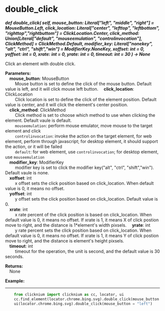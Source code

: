 # double_click<!-- {docsify-ignore-all} -->
***def double_click(
        self,
        mouse_button: Literal["left", "middle", "right"] = MouseButton.Left,
        click_location: Literal["center", "lefttop", "leftbottom", "righttop","rightbuttom"] = ClickLocation.Center,
        click_method: Union[Literal["default", "mouseemulation", "controlinvocation"], ClickMethod] = ClickMethod.Default,
        modifier_key: Literal["nonekey", "alt", "ctrl", "shift","win"]  = ModifierKey.NoneKey,
        xoffset: int = 0,
        yoffset: int = 0,
        xrate: int = 0,
        yrate: int = 0,
        timeout: int = 30
    ) -> None***  

Click an element with double click.  

**Parameters:**  
     &emsp;**mouse_button**: MouseButton  
        &emsp;&emsp; Mouse button is set to define the click of the mouse button. Default value is left, and it will click mouse left button. 
    &emsp;**click_location**: ClickLocation  
        &emsp;&emsp; Click location is set to define the click of the element position. Default value is center, and it will click the element's center position.  
    &emsp;**click_method**: ClickMethod  
        &emsp;&emsp; Click method is set to choose which method to use when clicking the element. Default vaule is default.  
        &emsp;&emsp; `mouseemulation`: perform mouse emulator, move mouse to the target element and click   
        &emsp;&emsp; `controlinvocation`: invoke the action on the target element, for web element, perform through javascript; for desktop element, it should support the action, or it will be failed  
        &emsp;&emsp; `default`: for web element, use `controlinvocation`; for desktop element, use `mouseemulation`  
    &emsp;**modifier_key**: ModifierKey  
        &emsp;&emsp; modifier key is set to click the modifier key("alt", "ctrl", "shift","win"). Default vaule is none.    
    &emsp;**xoffset**: int   
        &emsp;&emsp; x offset sets the click position based on click_location. When default value is 0, it means no offset.  
    &emsp;**yoffset**: int  
        &emsp;&emsp; y offset sets the click position based on click_location. Default value is 0.  
    &emsp;**xrate**: int  
        &emsp;&emsp; x rate percent of the click position is based on click_location. When default value is 0, it means no offset. If xrate is 1, it means X of click postion move to right, and the distance is 1*element's width pixsels. 
    &emsp;**yrate**: int  
        &emsp;&emsp; y rate percent sets the click position based on click_location. When default value is 0, it means no offset. If xrate is 1, it means Y of click postion move to right, and the distance is element's height pixsels.   
    &emsp;**timeout**: int  
        &emsp;&emsp; timeout for the operation, the unit is second, and the default value is 30 seconds.  

**Returns:**  
    &emsp;None

**Example:**
***
```python
    from clicknium import clicknium as cc, locator, ui
    cc.find_element(locator.chrome.bing.svg).double_click(mouse_button = "left")
    ui(locator.chrome.bing.svg).double_click(mouse_button = "left")
```
